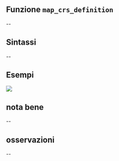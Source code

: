 ## Funzione `map_crs_definition`

--

## Sintassi

--

## Esempi

![](/img/variabili/map_crs_definition/map_crs_definition1.png)

## nota bene

--

## osservazioni

--